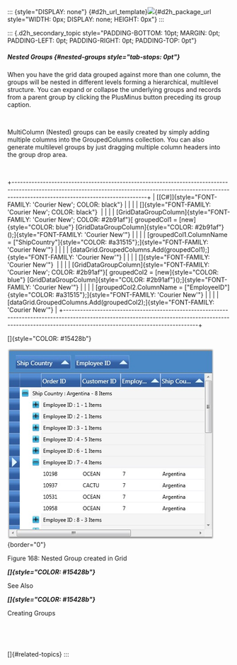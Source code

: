 ::: {style="DISPLAY: none"}
[](ms-xhelp:///?Id=d2h_url_template){#d2h_url_template}![](!package_url!){#d2h_package_url style="WIDTH: 0px; DISPLAY: none; HEIGHT: 0px"}
:::

::: {.d2h_secondary_topic style="PADDING-BOTTOM: 10pt; MARGIN: 0pt; PADDING-LEFT: 0pt; PADDING-RIGHT: 0pt; PADDING-TOP: 0pt"}
##### Nested Groups {#nested-groups style="tab-stops: 0pt"}

When you have the grid data grouped against more than one column, the groups will be nested in different levels forming a hierarchical, multilevel structure. You can expand or collapse the underlying groups and records from a parent group by clicking the PlusMinus button preceding its group caption.

 

MultiColumn (Nested) groups can be easily created by simply adding multiple columns into the GroupedColumns collection. You can also generate multilevel groups by just dragging multiple column headers into the group drop area.

 

+-----------------------------------------------------------------------------------------------------------------------------------------------------------------------------------------------------------+
| [\[C#\]]{style="FONT-FAMILY: 'Courier New'; COLOR: black"}                                                                                                                                                |
|                                                                                                                                                                                                           |
| []{style="FONT-FAMILY: 'Courier New'; COLOR: black"}                                                                                                                                                      |
|                                                                                                                                                                                                           |
| [GridDataGroupColumn]{style="FONT-FAMILY: 'Courier New'; COLOR: #2b91af"}[ groupedCol1 = [new]{style="COLOR: blue"} [GridDataGroupColumn]{style="COLOR: #2b91af"}();]{style="FONT-FAMILY: 'Courier New'"} |
|                                                                                                                                                                                                           |
| [groupedCol1.ColumnName = [\"ShipCountry\"]{style="COLOR: #a31515"};]{style="FONT-FAMILY: 'Courier New'"}                                                                                                 |
|                                                                                                                                                                                                           |
| [dataGrid.GroupedColumns.Add(groupedCol1);]{style="FONT-FAMILY: 'Courier New'"}                                                                                                                           |
|                                                                                                                                                                                                           |
| []{style="FONT-FAMILY: 'Courier New'"}                                                                                                                                                                    |
|                                                                                                                                                                                                           |
| [GridDataGroupColumn]{style="FONT-FAMILY: 'Courier New'; COLOR: #2b91af"}[ groupedCol2 = [new]{style="COLOR: blue"} [GridDataGroupColumn]{style="COLOR: #2b91af"}();]{style="FONT-FAMILY: 'Courier New'"} |
|                                                                                                                                                                                                           |
| [groupedCol2.ColumnName = [\"EmployeeID\"]{style="COLOR: #a31515"};]{style="FONT-FAMILY: 'Courier New'"}                                                                                                  |
|                                                                                                                                                                                                           |
| [dataGrid.GroupedColumns.Add(groupedCol2);]{style="FONT-FAMILY: 'Courier New'"}                                                                                                                           |
+-----------------------------------------------------------------------------------------------------------------------------------------------------------------------------------------------------------+

[]{style="COLOR: #15428b"} 

![](ImagesExt/image28_243.jpg){border="0"}

Figure 168: Nested Group created in Grid

***[]{style="COLOR: #15428b"}*** 

See Also

***[]{style="COLOR: #15428b"}*** 

Creating Groups

 

 

[]{#related-topics}
:::
